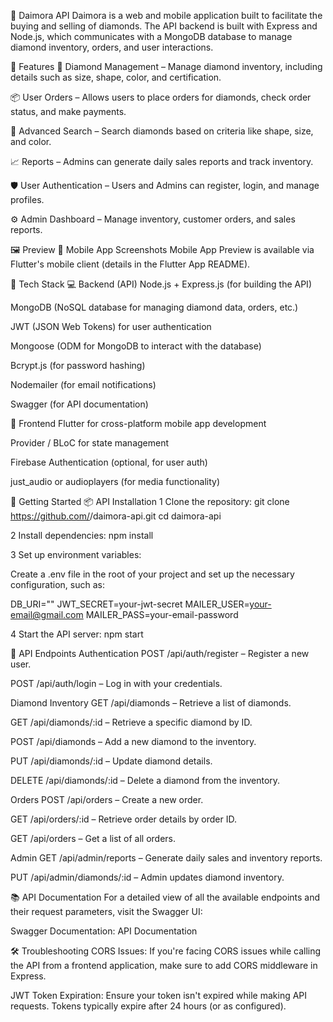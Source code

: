 🚀 Daimora API
Daimora is a web and mobile application built to facilitate the buying and selling of diamonds. The API backend is built with Express and Node.js, which communicates with a MongoDB database to manage diamond inventory, orders, and user interactions.

🌟 Features
🛒 Diamond Management – Manage diamond inventory, including details such as size, shape, color, and certification.

📦 User Orders – Allows users to place orders for diamonds, check order status, and make payments.

💎 Advanced Search – Search diamonds based on criteria like shape, size, and color.

📈 Reports – Admins can generate daily sales reports and track inventory.

🛡️ User Authentication – Users and Admins can register, login, and manage profiles.

⚙️ Admin Dashboard – Manage inventory, customer orders, and sales reports.

🖼️ Preview
📱 Mobile App Screenshots
Mobile App Preview is available via Flutter's mobile client (details in the Flutter App README).

🔧 Tech Stack
💻 Backend (API)
Node.js + Express.js (for building the API)

MongoDB (NoSQL database for managing diamond data, orders, etc.)

JWT (JSON Web Tokens) for user authentication

Mongoose (ODM for MongoDB to interact with the database)

Bcrypt.js (for password hashing)

Nodemailer (for email notifications)

Swagger (for API documentation)

📱 Frontend
Flutter for cross-platform mobile app development

Provider / BLoC for state management

Firebase Authentication (optional, for user auth)

just_audio or audioplayers (for media functionality)

🚀 Getting Started
📦 API Installation
1 Clone the repository:
git clone https://github.com/<your-username>/daimora-api.git
cd daimora-api

2 Install dependencies:
npm install

3 Set up environment variables:

Create a .env file in the root of your project and set up the necessary configuration, such as:

DB_URI=""
JWT_SECRET=your-jwt-secret
MAILER_USER=your-email@gmail.com
MAILER_PASS=your-email-password

4 Start the API server:
npm start


📝 API Endpoints
Authentication
POST /api/auth/register – Register a new user.

POST /api/auth/login – Log in with your credentials.

Diamond Inventory
GET /api/diamonds – Retrieve a list of diamonds.

GET /api/diamonds/:id – Retrieve a specific diamond by ID.

POST /api/diamonds – Add a new diamond to the inventory.

PUT /api/diamonds/:id – Update diamond details.

DELETE /api/diamonds/:id – Delete a diamond from the inventory.

Orders
POST /api/orders – Create a new order.

GET /api/orders/:id – Retrieve order details by order ID.

GET /api/orders – Get a list of all orders.

Admin
GET /api/admin/reports – Generate daily sales and inventory reports.

PUT /api/admin/diamonds/:id – Admin updates diamond inventory.

📚 API Documentation
For a detailed view of all the available endpoints and their request parameters, visit the Swagger UI:

Swagger Documentation: API Documentation

🛠️ Troubleshooting
CORS Issues: If you're facing CORS issues while calling the API from a frontend application, make sure to add CORS middleware in Express.

JWT Token Expiration: Ensure your token isn't expired while making API requests. Tokens typically expire after 24 hours (or as configured).

